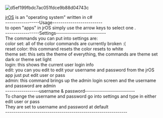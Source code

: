 ![d5ef199fbdc7ac051fdce9b88d04743c](https://github.com/justice5600000/jrOS/assets/110572226/771afb66-5e63-41c1-a213-8559d13a060a)

[jrOS](https://github.com/justice5600000/jrOS) is an "operating system" written in c# <br>
-----------------Usage------------------------- <br>
to open "apps" in jrOS simply use the arrow keys to select one . <br>
-----------------Settings------------------------- <br>
The commands you can put into settings are: <br>
color set: all of the color commands are currently broken :( <br>
reset color: this command resets the color resets to white <br>
theme set: this sets the theme of everything, the commands are theme set dark or theme set light <br>
login: this shows the current user login info <br>
edit: you can you edit to edit your username and password from the jrOS app just put edit user or pass <br>
admin: this command brings up the admin login screen and the username and password are admin <br>
-----------------username & password------------------------- <br>
To change the username and password go into settings and type in either edit user or pass <br>
They are set to username and password at default <br>
------------------------------------------------------------- <br>


